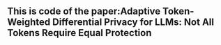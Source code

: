 ## This is code of the paper:Adaptive Token-Weighted Differential Privacy for LLMs: Not All Tokens Require Equal Protection
